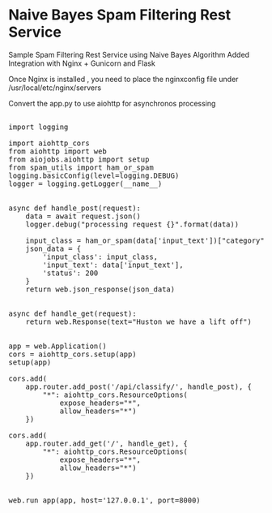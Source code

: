 # Naive Bayes Spam Filtering Rest Service

Sample Spam Filtering Rest Service using Naive Bayes Algorithm 
Added Integration with Nginx + Gunicorn and Flask

Once Nginx is installed , you need to place the nginxconfig file under /usr/local/etc/nginx/servers

Convert the app.py to use aiohttp for asynchronos processing

<pre>

import logging

import aiohttp_cors
from aiohttp import web
from aiojobs.aiohttp import setup
from spam_utils import ham_or_spam
logging.basicConfig(level=logging.DEBUG)
logger = logging.getLogger(__name__)


async def handle_post(request):
    data = await request.json()
    logger.debug("processing request {}".format(data))

    input_class = ham_or_spam(data['input_text'])["category"]
    json_data = {
        'input_class': input_class,
        'input_text': data['input_text'],
        'status': 200
    }
    return web.json_response(json_data)


async def handle_get(request):
    return web.Response(text="Huston we have a lift off")


app = web.Application()
cors = aiohttp_cors.setup(app)
setup(app)

cors.add(
    app.router.add_post('/api/classify/', handle_post), {
        "*": aiohttp_cors.ResourceOptions(
            expose_headers="*",
            allow_headers="*")
    })

cors.add(
    app.router.add_get('/', handle_get), {
        "*": aiohttp_cors.ResourceOptions(
            expose_headers="*",
            allow_headers="*")
    })


web.run_app(app, host='127.0.0.1', port=8000)
</pre>

